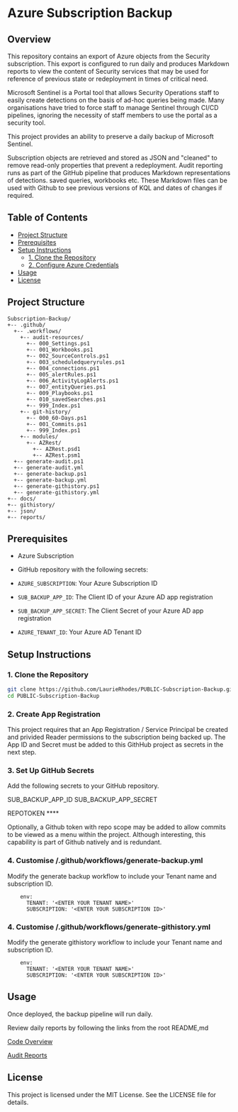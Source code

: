 # Azure Subscription Backup

## Overview

This repository contains an export of Azure objects from the Security subscription.  This export is configured to run daily and produces Markdown reports to view the content of Security services that may be used for reference of previous state or redeployment in times of critical need. 

Microsoft Sentinel is a Portal tool that allows Security Operations staff to easily create detections on the basis of ad-hoc queries being made.  Many organisations have tried to force staff to manage Sentinel through CI/CD pipelines, ignoring the necessity of staff members to use the portal as a security tool.

This project provides an ability to preserve a daily backup of Microsoft Sentinel.

Subscription objects are retrieved and stored as JSON and "cleaned" to remove read-only properties that prevent a redeployment.  Audit reporting runs as part of the GitHub pipeline that produces Markdown representations of detections. saved queries, workbooks etc.  These Markdown files can be used with Github to see previous versions of KQL and dates of changes if required.

## Table of Contents

- [Project Structure](#project-structure)
- [Prerequisites](#prerequisites)
- [Setup Instructions](#setup-instructions)
  - [1. Clone the Repository](#1-clone-the-repository)
  - [2. Configure Azure Credentials](#2-configure-azure-credentials)
- [Usage](#usage)
- [License](#license)

## Project Structure

```plaintext
Subscription-Backup/
+-- .github/
  +-- .workflows/
    +-- audit-resources/
      +-- 000_Settings.ps1
      +-- 001_Workbooks.ps1
      +-- 002_SourceControls.ps1
      +-- 003_scheduledqueryrules.ps1
      +-- 004_connections.ps1
      +-- 005_alertRules.ps1
      +-- 006_ActivityLogAlerts.ps1
      +-- 007_entityQueries.ps1
      +-- 009_Playbooks.ps1
      +-- 010_savedSearches.ps1
      +-- 999_Index.ps1
    +-- git-history/
      +-- 000_60-Days.ps1
      +-- 001_Commits.ps1
      +-- 999_Index.ps1
    +-- modules/
      +-- AZRest/
        +-- AZRest.psd1
        +-- AZRest.psm1
  +-- generate-audit.ps1   
  +-- generate-audit.yml    
  +-- generate-backup.ps1  
  +-- generate-backup.yml  
  +-- generate-githistory.ps1
  +-- generate-githistory.yml
+-- docs/      
+-- githistory/ 
+-- json/
+-- reports/
```

## Prerequisites

- Azure Subscription
- GitHub repository with the following secrets:

- `AZURE_SUBSCRIPTION`: Your Azure Subscription ID
- `SUB_BACKUP_APP_ID`: The Client ID of your Azure AD app registration
- `SUB_BACKUP_APP_SECRET`: The Client Secret of your Azure AD app registration
- `AZURE_TENANT_ID`: Your Azure AD Tenant ID

## Setup Instructions

### 1. Clone the Repository

```sh
git clone https://github.com/LaurieRhodes/PUBLIC-Subscription-Backup.git
cd PUBLIC-Subscription-Backup
```

### 2. Create App Registration

This project requires that an App Registration / Service Principal be created and privided Reader permissions to the subscription being backed up.  The App ID and Secret must be added to this GithHub project as secrets in the next step.

### 3. Set Up GitHub Secrets

Add the following secrets to your GitHub repository.  

SUB_BACKUP_APP_ID
SUB_BACKUP_APP_SECRET

REPOTOKEN ****

Optionally, a Github token with repo scope may be added to allow commits to be viewed as a menu within the project.  Although interesting, this capability is part of Github natively and is redundant.


### 4. Customise /.github/workflows/generate-backup.yml

Modify the generate backup workflow to include your Tenant name and subscription ID.
``` text
    env:
      TENANT: '<ENTER YOUR TENANT NAME>'
      SUBSCRIPTION: '<ENTER YOUR SUBSCRIPTION ID>'
```

### 4. Customise /.github/workflows/generate-githistory.yml

Modify the generate githistory workflow to include your Tenant name and subscription ID.
``` text
    env:
      TENANT: '<ENTER YOUR TENANT NAME>'
      SUBSCRIPTION: '<ENTER YOUR SUBSCRIPTION ID>'
```

## Usage

Once deployed, the backup pipeline will run daily.

Review daily reports by following the links from the root README,md

[Code Overview](./CodeOverview.md)

[Audit Reports](./AuditReports.md)

## License

This project is licensed under the MIT License. See the LICENSE file for details.

